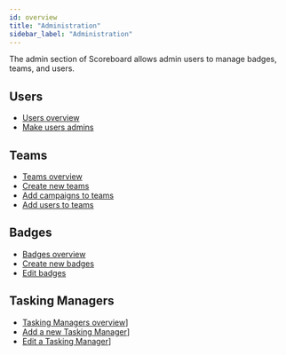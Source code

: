 ```yaml
---
id: overview
title: "Administration"
sidebar_label: "Administration"
---
```


The admin section of Scoreboard allows admin users to manage badges, teams, and users.

## Users
- [Users overview](admin/users.md)
- [Make users admins](admin/assign-admin-role.md)

## Teams
- [Teams overview](admin/teams.md)
- [Create new teams](admin/create-team.md)
- [Add campaigns to teams](admin/add-team-campaigns.md)
- [Add users to teams](admin/add-team-users.md)

## Badges
- [Badges overview](admin/badges.md)
- [Create new badges](admin/create-badge.md)
- [Edit badges](admin/edit-badge.md)

## Tasking Managers
- [Tasking Managers overview](admin/tasking-managers.md)]
- [Add a new Tasking Manager](admin/add-tasking-manager.md)]
- [Edit a Tasking Manager](admin/edit-tasking-manager.md)]